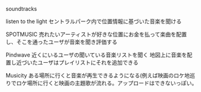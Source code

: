 soundtracks

listen to the light 
セントラルパーク内で位置情報に基づいた音楽を聞ける

SPOTMUSIC
売れたいアーティストが好きな位置にお金を払って楽曲を配置し、そこを通ったユーザが音楽を聞き評価する

Pindwave
近くにいるユーザの聞いている音楽リストを聞く
地図上に音楽を配置し近づいたユーザはプレイリストにそれを追加できる

Musicity
ある場所に行くと音楽が再生できるようになる(例えば映画のロケ地巡りでロケ場所に行くと映画の主題歌が流れる。アップロードはできないっぽい。

